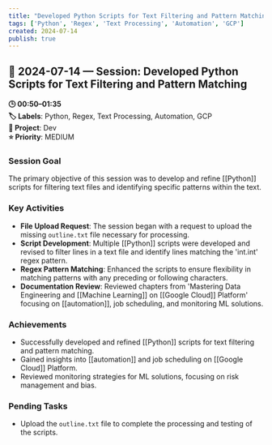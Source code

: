 ```yaml
---
title: "Developed Python Scripts for Text Filtering and Pattern Matching"
tags: ['Python', 'Regex', 'Text Processing', 'Automation', 'GCP']
created: 2024-07-14
publish: true
---
```


## 📅 2024-07-14 — Session: Developed Python Scripts for Text Filtering and Pattern Matching

**🕒 00:50–01:35**  
**🏷️ Labels**: Python, Regex, Text Processing, Automation, GCP  
**📂 Project**: Dev  
**⭐ Priority**: MEDIUM  


### Session Goal
The primary objective of this session was to develop and refine [[Python]] scripts for filtering text files and identifying specific patterns within the text.

### Key Activities
- **File Upload Request**: The session began with a request to upload the missing `outline.txt` file necessary for processing.
- **Script Development**: Multiple [[Python]] scripts were developed and revised to filter lines in a text file and identify lines matching the 'int.int' regex pattern.
- **Regex Pattern Matching**: Enhanced the scripts to ensure flexibility in matching patterns with any preceding or following characters.
- **Documentation Review**: Reviewed chapters from 'Mastering Data Engineering and [[Machine Learning]] on [[Google Cloud]] Platform' focusing on [[automation]], job scheduling, and monitoring ML solutions.

### Achievements
- Successfully developed and refined [[Python]] scripts for text filtering and pattern matching.
- Gained insights into [[automation]] and job scheduling on [[Google Cloud]] Platform.
- Reviewed monitoring strategies for ML solutions, focusing on risk management and bias.

### Pending Tasks
- Upload the `outline.txt` file to complete the processing and testing of the scripts.
